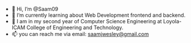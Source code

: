 - 👋 Hi, I’m @Saam09
- 👀 I’m currently learning about Web Development frontend and backend.
- 🌱 I am in my second year of Computer Science Engineering at Loyola-ICAM College of Engineering and Technology.
- 📫 you can reach me via email: saamjwesley@gmail.com

